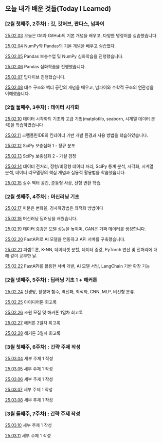 ## 오늘 내가 배운 것들(Today I Learned)

### [2월 첫째주, 2주차] : 깃, 깃허브, 판다스, 넘파이 

[25.02.03](https://github.com/100-hours-a-week/lillian-til/blob/main/02-Feb/2025-02-03.md) 오늘은 Git과 GitHub의 기본 개념을 배우고, 다양한 명령어를 실습했습니다.

[25.02.04](https://github.com/100-hours-a-week/lillian-til/blob/main/02-Feb/2025-02-04.md) NumPy와 Pandas의 기본 개념을 배우고 실습했다.

[25.02.05](https://github.com/100-hours-a-week/lillian-til/blob/main/02-Feb/2025-02-05.md) Pandas 보충수업 및 NumPy 심화학습을 진행했습니다.

[25.02.06](https://github.com/100-hours-a-week/lillian-til/blob/main/02-Feb/2025-02-06.md) Pandas 심화학습을 진행했습니다.

[25.02.07](https://github.com/100-hours-a-week/lillian-til/blob/main/02-Feb/2025-02-07.md) 딥다이브 진행했습니다. 

[25.02.08](https://github.com/100-hours-a-week/lillian-til/blob/main/02-Feb/2025-02-08.md) 대수 구조와 벡터 공간의 개념을 배우고, 넘파이와 수학적 구조의 연관성을 이해했습니다.

### [2월 둘째주, 3주차] : 데이터 시각화

[25.02.10](https://github.com/100-hours-a-week/lillian-til/blob/main/02-Feb/2025-02-10.md) 데이터 시각화의 기초와 고급 기법(matplotlib, seaborn, 시계열 데이터 분석)을 학습하였습니다

[25.02.11](https://github.com/100-hours-a-week/lillian-til/blob/main/02-Feb/2025-02-11.md) 크램폴린IDE의 컨테이너 기반 개발 환경과 사용 방법을 학습하였습니다.

[25.02.12](https://github.com/100-hours-a-week/lillian-til/blob/main/02-Feb/2025-02-12.md) SciPy 보충심화 1 - 정규 분포

[25.02.13](https://github.com/100-hours-a-week/lillian-til/blob/main/02-Feb/2025-02-13.md) SciPy 보충심화 2 - 가설 검정

[25.02.14](https://github.com/100-hours-a-week/lillian-til/blob/main/02-Feb/2025-02-14.md) 데이터 전처리, 정형/비정형 데이터 처리, SciPy 통계 분석, 시각화, 시계열 분석, 데이터 리모델링의 핵심 개념과 실용적 활용법을 학습했습니다.

[25.02.15](https://github.com/100-hours-a-week/lillian-til/blob/main/02-Feb/2025-02-15.md) 실수 벡터 공간, 준동형 사상, 선형 변환 학습.

### [2월 셋째주, 4주차] : 머신러닝 기초

[25.02.17](https://github.com/100-hours-a-week/lillian-til/blob/main/02-Feb/2025-02-17.md) 미분은 변화율, 경사하강법은 최적화 방법이다

[25.02.18](https://github.com/100-hours-a-week/lillian-til/blob/main/02-Feb/2025-02-18.md) 머신러닝 딥러닝을 배웠습니다. 


[25.02.19](https://github.com/100-hours-a-week/lillian-til/blob/main/02-Feb/2025-02-19.md) 데이터 증강은 모델 성능을 높이며, GAN은 가짜 데이터를 생성합니다.


[25.02.20](https://github.com/100-hours-a-week/lillian-til/blob/main/02-Feb/2025-02-20.md) FastAPI로 AI 모델을 연동하고 API 서버를 구축했습니다.

[25.02.21](https://github.com/100-hours-a-week/lillian-til/blob/main/02-Feb/2025-02-21.md) 퍼셉트론, K-NN, 데이터셋 분할, 데이터 증강, PyTorch 연산 및 전처리에 대해 깊이 공부한 날.

[25.02.22](https://github.com/100-hours-a-week/lillian-til/blob/main/02-Feb/2025-02-22.md) FastAPI를 활용한 서버 개발, AI 모델 서빙, LangChain 기반 확장 기능

### [2월 넷째주, 5주차] : 딥러닝 기초 1 + 해커톤

[25.02.24](https://github.com/100-hours-a-week/lillian-til/blob/main/02-Feb/2025-02-24.md) 신경망, 활성화 함수, 역전파, 최적화, CNN, MLP, 비선형 분류.

[25.02.25](https://github.com/100-hours-a-week/lillian-til/blob/main/02-Feb/2025-02-25.md) 아이디어톤 회고록

[25.02.26](https://github.com/100-hours-a-week/lillian-til/blob/main/02-Feb/2025-02-26.md) 조원 모집 및 해커톤 1일차 회고록

[25.02.27](https://github.com/100-hours-a-week/lillian-til/blob/main/02-Feb/2025-02-27.md) 해커톤 2일차 회고록

[25.02.28](https://github.com/100-hours-a-week/lillian-til/blob/main/02-Feb/2025-02-28.md) 해커톤 3일차 회고록

### [3월 첫째주, 6주차] : 간략 주제 작성

[25.03.04](https://github.com/100-hours-a-week/lillian-til/blob/main/03-Mar/2025-03-04.md) 세부 주제 1 작성

[25.03.05](https://github.com/100-hours-a-week/lillian-til/blob/main/03-Mar/2025-03-05.md) 세부 주제 1 작성

[25.03.06](https://github.com/100-hours-a-week/lillian-til/blob/main/03-Mar/2025-03-06.md) 세부 주제 1 작성

[25.03.07](https://github.com/100-hours-a-week/lillian-til/blob/main/03-Mar/2025-03-07.md) 세부 주제 1 작성

[25.03.08](https://github.com/100-hours-a-week/lillian-til/blob/main/03-Mar/2025-03-08.md) 세부 주제 1 작성


### [3월 둘째주, 7주차] : 간략 주제 작성


[25.03.10](https://github.com/100-hours-a-week/lillian-til/blob/main/03-Mar/2025-03-10.md) 세부 주제 1 작성


[25.03.11](https://github.com/100-hours-a-week/lillian-til/blob/main/03-Mar/2025-03-11.md) 세부 주제 1 작성

